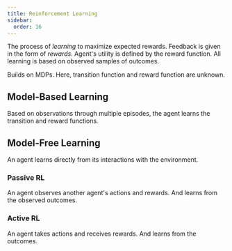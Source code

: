 ```yaml
---
title: Reinforcement Learning
sidebar:
  order: 16
---
```


The process of _learning_ to maximize expected rewards. Feedback is given in the form of _rewards_. Agent's utility is defined by the reward function. All learning is based on observed samples of outcomes.

Builds on MDPs. Here, transition function and reward function are unknown.

## Model-Based Learning

Based on observations through multiple episodes, the agent learns the transition and reward functions.

## Model-Free Learning

An agent learns directly from its interactions with the environment.

### Passive RL

An agent observes another agent's actions and rewards. And learns from the observed outcomes.

### Active RL

An agent takes actions and receives rewards. And learns from the outcomes.
